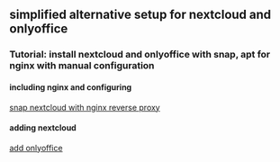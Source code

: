 ## simplified alternative setup for nextcloud and onlyoffice

### Tutorial: install nextcloud and onlyoffice with snap, apt for nginx with manual configuration
#### including nginx and configuring

[snap nextcloud with nginx reverse proxy](https://www.nicemicro.com/tutorials/debian-snap-nextcloud.html)

#### adding nextcloud
[add onlyoffice](https://www.nicemicro.com/tutorials/debian-snap-onlyoffice.html)